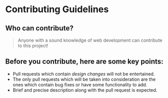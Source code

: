 # Contributing Guidelines

## Who can contribute?

> Anyone with a sound knowledge of web development can contribute to this project!

## Before you contribute, here are some key points:

<ul>
  <li>Pull requests which contain <em>design changes</em> will not be entertained.</li>
  <li>The only pull requests which will be taken into consideration are the ones which contain bug fixes or have some functionality to add.</li>
  <li>Brief and precise description along with the pull request is expected.</li>
</ul>
